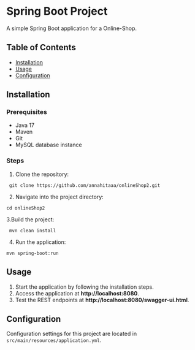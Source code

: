 # Spring Boot Project
A simple Spring Boot application for a Online-Shop.

## Table of Contents
- [Installation](#installation)
- [Usage](#usage)
- [Configuration](#configuration)


## Installation

### Prerequisites
- Java 17 
- Maven 
- Git
- MySQL database instance

### Steps
1. Clone the repository:
```
 git clone https://github.com/annahitaaa/onlineShop2.git

```
2. Navigate into the project directory:
```
cd onlineShop2

```
3.Build the project:
 ```
  mvn clean install
 ```
4. Run the application:
  ```
  mvn spring-boot:run
  ```

## Usage

1. Start the application by following the installation steps.
2. Access the application at **http://localhost:8080**.
3. Test the REST endpoints at **http://localhost:8080/swagger-ui.html**.

## Configuration

Configuration settings for this project are located in `src/main/resources/application.yml`. 



